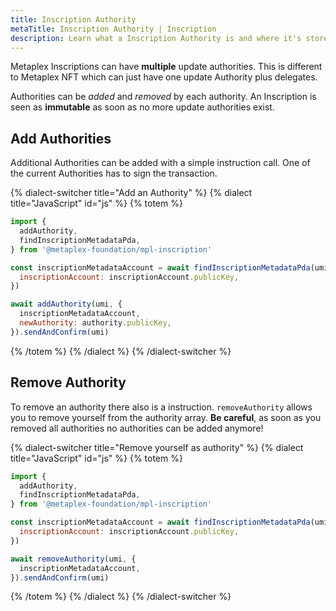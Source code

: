 ```yaml
---
title: Inscription Authority
metaTitle: Inscription Authority | Inscription
description: Learn what a Inscription Authority is and where it's stored
---
```



Metaplex Inscriptions can have **multiple** update authorities. This is different to Metaplex NFT which can just have one update Authority plus delegates.

Authorities can be _added_ and _removed_ by each authority. An Inscription is seen as **immutable** as soon as no more update authorities exist.

## Add Authorities

Additional Authorities can be added with a simple instruction call. One of the current Authorities has to sign the transaction.

{% dialect-switcher title="Add an Authority" %}
{% dialect title="JavaScript" id="js" %}
{% totem %}

```js
import {
  addAuthority,
  findInscriptionMetadataPda,
} from '@metaplex-foundation/mpl-inscription'

const inscriptionMetadataAccount = await findInscriptionMetadataPda(umi, {
  inscriptionAccount: inscriptionAccount.publicKey,
})

await addAuthority(umi, {
  inscriptionMetadataAccount,
  newAuthority: authority.publicKey,
}).sendAndConfirm(umi)
```

{% /totem %}
{% /dialect %}
{% /dialect-switcher %}

## Remove Authority

To remove an authority there also is a instruction. `removeAuthority` allows you to remove yourself from the authority array. **Be careful**, as soon as you removed all authorities no authorities can be added anymore!

{% dialect-switcher title="Remove yourself as authority" %}
{% dialect title="JavaScript" id="js" %}
{% totem %}

```js
import {
  addAuthority,
  findInscriptionMetadataPda,
} from '@metaplex-foundation/mpl-inscription'

const inscriptionMetadataAccount = await findInscriptionMetadataPda(umi, {
  inscriptionAccount: inscriptionAccount.publicKey,
})

await removeAuthority(umi, {
  inscriptionMetadataAccount,
}).sendAndConfirm(umi)
```

{% /totem %}
{% /dialect %}
{% /dialect-switcher %}
